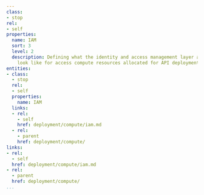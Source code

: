 ```yaml
---
class:
- stop
rel:
- self
properties:
  name: IAM
  sort: 3
  level: 2
  description: Defining what the identity and access management layer and policies
    look like for access compute resources allocated for API deployment.
entities:
- class:
  - stop
  rel:
  - self
  properties:
    name: IAM
  links:
  - rel:
    - self
    href: deployment/compute/iam.md
  - rel:
    - parent
    href: deployment/compute/
links:
- rel:
  - self
  href: deployment/compute/iam.md
- rel:
  - parent
  href: deployment/compute/
...
```

